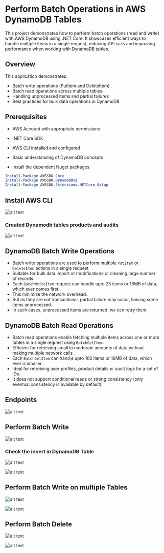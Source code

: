 # Perform Batch Operations in AWS DynamoDB Tables
This project demonstrates how to perform batch operations (read and write) with AWS DynamoDB using .NET Core. It showcases efficient ways to handle multiple items in a single request, reducing API calls and improving performance when working with DynamoDB tables.

## Overview

This application demonstrates:
- Batch write operations (PutItem and DeleteItem)
- Batch read operations across multiple tables
- Handling unprocessed items and partial failures
- Best practices for bulk data operations in DynamoDB

## Prerequisites

- AWS Account with appropriate permissions
- .NET Core SDK
- AWS CLI installed and configured
- Basic understanding of DynamoDB concepts


-  Install the dependent Nuget packages.

```powershell
Install-Package AWSSDK.Core
Install-Package AWSSDK.DynamoDBv2
Install-Package AWSSDK.Extensions.NETCore.Setup
```

## Install AWS CLI
![alt text](images/image-2.png)

### Created Dynamodb tables products and audits

![alt text](images/image.png)

## DynamoDB Batch Write Operations

- Batch write operations are used to perform multiple `PutItem` or `DeleteItem` actions in a single request.
- Suitable for bulk data import or modifications or cleaning large number of records.
- Each `BatchWriteItem` request can handle upto 25 items or 16MB of data, which ever comes first.
- This minimize the network overhead.
- But as they are not transactional, partial failure may occur, leaving some items unprocessed.
- In such cases, unprocessed items are returned, we can retry them.

## DynamoDB Batch Read Operations

- Batch read operations enable fetching multiple items across one or more tables in a single request using `BatchGetItem`.
- Efficient for retrieving small to moderate amounts of data without making multiple network calls.
- Each `BatchGetItem` can hand;e upto 100 items or 16MB of data, which ever is smaller.
- Ideal for retreiving user profiles, product details or audit logs for a set of IDs.
- It does not support conditional reads or strong consistency (only eventual consistency is available by default)

## Endpoints
![alt text](images/image-1.png)

## Perform Batch Write

![alt text](images/image-4.png)

### Check the insert in DynamoDB Table

![alt text](images/image-3.png)

![alt text](images/image-5.png)

## Perform Batch Write on multiple Tables

![alt text](images/image-6.png)

![alt text](images/image-7.png)

## Perform Batch Delete
![alt text](images/image-8.png)

![alt text](images/image-9.png)